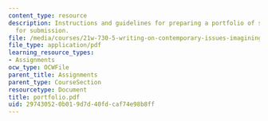 ```yaml
---
content_type: resource
description: Instructions and guidelines for preparing a portfolio of student work
  for submission.
file: /media/courses/21w-730-5-writing-on-contemporary-issues-imagining-the-future-fall-2007/297430520b019d7d40fdcaf74e98b8ff_portfolio.pdf
file_type: application/pdf
learning_resource_types:
- Assignments
ocw_type: OCWFile
parent_title: Assignments
parent_type: CourseSection
resourcetype: Document
title: portfolio.pdf
uid: 29743052-0b01-9d7d-40fd-caf74e98b8ff
---
```

